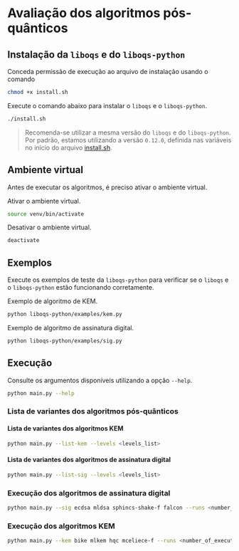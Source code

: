 # Avaliação dos algoritmos pós-quânticos

## Instalação da `liboqs` e do `liboqs-python`

Conceda permissão de execução ao arquivo de instalação usando o comando
```bash
chmod +x install.sh
```

Execute o comando abaixo para instalar o `liboqs` e o `liboqs-python`.
```bash
./install.sh
```

>Recomenda-se utilizar a mesma versão do `liboqs` e do `liboqs-python`. Por padrão, estamos utilizando a versão `0.12.0`, definida nas variáveis no início do arquivo [install.sh](./install.sh).

## Ambiente virtual

Antes de executar os algoritmos, é preciso ativar o ambiente virtual.

Ativar o ambiente virtual.
```bash
source venv/bin/activate
```

Desativar o ambiente virtual.
```bash
deactivate
```

## Exemplos

Execute os exemplos de teste da `liboqs-python` para verificar se o `liboqs` e o `liboqs-python` estão funcionando corretamente.

Exemplo de algoritmo de KEM.
```bash
python liboqs-python/examples/kem.py
```

Exemplo de algoritmo de assinatura digital.
```bash
python liboqs-python/examples/sig.py
```

## Execução

Consulte os argumentos disponíveis utilizando a opção `--help`.

```bash
python main.py --help
```

### Lista de variantes dos algoritmos pós-quânticos

#### Lista de variantes dos algoritmos KEM

```bash
python main.py --list-kem --levels <levels_list>
```

#### Lista de variantes dos algoritmos de assinatura digital

```bash
python main.py --list-sig --levels <levels_list>
```

### Execução dos algoritmos de assinatura digital

```bash
python main.py --sig ecdsa mldsa sphincs-shake-f falcon --runs <number_of_executions> --warp-up <number_of_executions> --levels <levels_list>
```

### Execução dos algoritmos KEM

```bash
python main.py --kem bike mlkem hqc mceliece-f --runs <number_of_executions> --warp-up <number_of_executions> --levels <levels_list>
```
